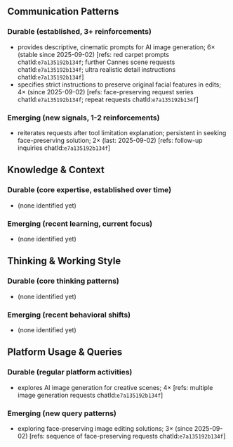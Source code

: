 ## Communication Patterns
### Durable (established, 3+ reinforcements)
- provides descriptive, cinematic prompts for AI image generation; 6× (stable since 2025-09-02) [refs: red carpet prompts chatId:`e7a135192b134f`; further Cannes scene requests chatId:`e7a135192b134f`; ultra realistic detail instructions chatId:`e7a135192b134f`]
- specifies strict instructions to preserve original facial features in edits; 4× (since 2025-09-02) [refs: face-preserving request series chatId:`e7a135192b134f`; repeat requests chatId:`e7a135192b134f`]

### Emerging (new signals, 1-2 reinforcements)
- reiterates requests after tool limitation explanation; persistent in seeking face-preserving solution; 2× (last: 2025-09-02) [refs: follow-up inquiries chatId:`e7a135192b134f`]

## Knowledge & Context
### Durable (core expertise, established over time)
- (none identified yet)

### Emerging (recent learning, current focus)
- (none identified yet)

## Thinking & Working Style
### Durable (core thinking patterns)
- (none identified yet)

### Emerging (recent behavioral shifts)
- (none identified yet)

## Platform Usage & Queries
### Durable (regular platform activities)
- explores AI image generation for creative scenes; 4× [refs: multiple image generation requests chatId:`e7a135192b134f`]

### Emerging (new query patterns)
- exploring face-preserving image editing solutions; 3× (since 2025-09-02) [refs: sequence of face-preserving requests chatId:`e7a135192b134f`]